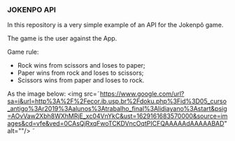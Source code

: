 ### JOKENPO API

In this repository is a very simple example of an API for the Jokenpô game.

The game is the user against the App.

Game rule:
* Rock wins from scissors and loses to paper;
* Paper wins from rock and loses to scissors;
* Scissors wins from paper and loses to rock.

As the image below:
<img src=˜https://www.google.com/url?sa=i&url=http%3A%2F%2Fecor.ib.usp.br%2Fdoku.php%3Fid%3D05_curso_antigo%3Ar2019%3Aalunos%3Atrabalho_final%3Alidiayano%3Astart&psig=AOvVaw2Xbh8WXhMRjE_xc04VnYkC&ust=1629161683570000&source=images&cd=vfe&ved=0CAsQjRxqFwoTCKDVncOqtPICFQAAAAAdAAAAABAD" alt=""/>
˜

